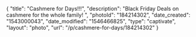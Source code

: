{
    "title": "Cashmere for Days!!!",
    "description": "Black Friday Deals on cashmere for the whole family! ",
    "photoId": "184214302",
    "date_created": "1543000043",
    "date_modified": "1546466825",
    "type": "captivate",
    "layout": "photo",
    "url": "\/p\/cashmere-for-days\/184214302"
}